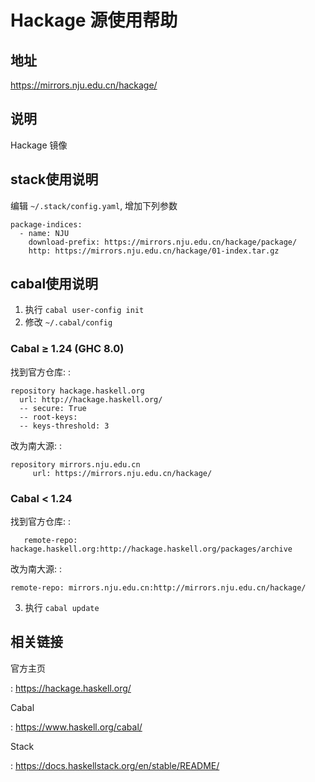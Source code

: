 # Hackage 源使用帮助

## 地址

<https://mirrors.nju.edu.cn/hackage/>

## 说明

Hackage 镜像

## stack使用说明

编辑 `~/.stack/config.yaml`, 增加下列参数

    package-indices:
      - name: NJU
        download-prefix: https://mirrors.nju.edu.cn/hackage/package/
        http: https://mirrors.nju.edu.cn/hackage/01-index.tar.gz

## cabal使用说明

1.  执行 `cabal user-config init`
2.  修改 `~/.cabal/config`

### Cabal ≥ 1.24 (GHC 8.0)

找到官方仓库: :

    repository hackage.haskell.org
      url: http://hackage.haskell.org/
      -- secure: True
      -- root-keys:
      -- keys-threshold: 3

改为南大源: :

    repository mirrors.nju.edu.cn
         url: https://mirrors.nju.edu.cn/hackage/

### Cabal \< 1.24

找到官方仓库: :

       remote-repo: hackage.haskell.org:http://hackage.haskell.org/packages/archive

改为南大源: :

    remote-repo: mirrors.nju.edu.cn:http://mirrors.nju.edu.cn/hackage/

3.  执行 `cabal update`

## 相关链接

官方主页

:   <https://hackage.haskell.org/>

Cabal

:   <https://www.haskell.org/cabal/>

Stack

:   <https://docs.haskellstack.org/en/stable/README/>

